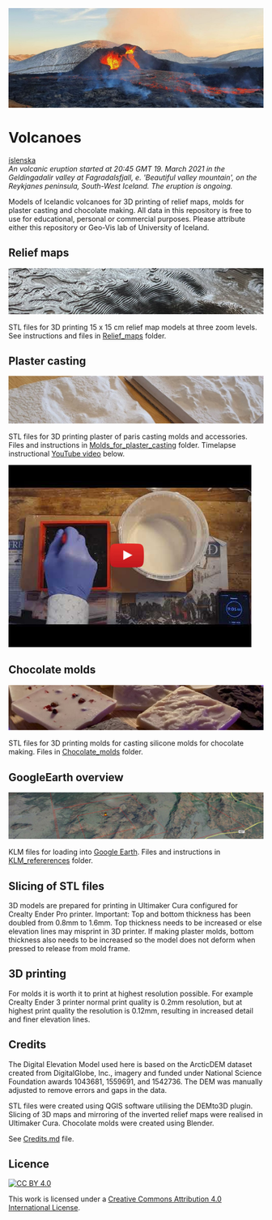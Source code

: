 ![](images/eldgos02_b.jpg)
# Volcanoes
[íslenska](README_IS.md)  
*An volcanic eruption started at 20:45 GMT 19. March 2021 in the Geldingadalir valley at Fagradalsfjall, e. 'Beautiful valley mountain', on the Reykjanes peninsula, South-West Iceland. The eruption is ongoing.*

Models of Icelandic volcanoes for 3D printing of relief maps, molds for plaster casting and chocolate making. All data in this repository is free to use for educational, personal or commercial purposes. Please attribute either this repository or Geo-Vis lab of University of Iceland.





## Relief maps
[![](images/relief_map_c.jpg)](Relief_maps/)

STL files for 3D printing 15 x 15 cm relief map models at three zoom levels. See instructions and files in [Relief_maps](Relief_maps/) folder.

## Plaster casting
[![](images/plaster_of_paris_small_medium_c.jpg)](Molds_for_plaster_casting/)

STL files for 3D printing plaster of paris casting molds and accessories. Files and instructions in [Molds_for_plaster_casting](Molds_for_plaster_casting/) folder.  Timelapse instructional [YouTube video](http://www.youtube.com/watch?v=xSu4fhIfEEE) below.

[![](images/youtube01.jpg)](http://www.youtube.com/watch?v=xSu4fhIfEEE "Timelapse of plaster casting Fagradalsfjall")


## Chocolate molds
[![](images/chocolates_c.jpg)](Chocolate_molds/)

STL files for 3D printing molds for casting silicone molds for chocolate making. Files in [Chocolate_molds](Chocolate_molds/) folder. 



## GoogleEarth overview
[![](images/KLM_ref_c.jpg)](KLM_refererences/)

KLM files for loading into [Google Earth](https://earth.google.com/web/). Files and instructions in [KLM_refererences](KLM_refererences/) folder. 


## Slicing of STL files

3D models are prepared for printing in Ultimaker Cura configured for Crealty Ender Pro printer.  Important: Top and bottom thickness has been doubled from 0.8mm to 1.6mm. Top thickness needs to be increased or else elevation lines may misprint in 3D printer. If making plaster molds, bottom thickness also needs to be increased so the model does not deform when pressed to release from mold frame.

## 3D printing
For molds it is worth it to print at highest resolution possible. For example Crealty Ender 3 printer normal print quality is 0.2mm resolution, but at highest print quality the resolution is 0.12mm, resulting in increased detail and finer elevation lines. 

## Credits

The Digital Elevation Model used here is based on the ArcticDEM dataset created from DigitalGlobe, Inc., imagery and funded under National Science Foundation awards 1043681, 1559691, and 1542736. The DEM was manually adjusted to remove errors and gaps in the data. 

STL files were created using QGIS software utilising the DEMto3D plugin. Slicing of 3D maps and mirroring of the inverted relief maps were realised in Ultimaker Cura. Chocolate molds were created using Blender.

See [Credits.md](Credits.md) file.


## Licence

[![CC BY 4.0][cc-by-shield]][cc-by]

This work is licensed under a
[Creative Commons Attribution 4.0 International License][cc-by].



[cc-by]: http://creativecommons.org/licenses/by/4.0/
[cc-by-image]: https://i.creativecommons.org/l/by/4.0/88x31.png
[cc-by-shield]: https://img.shields.io/badge/License-CC%20BY%204.0-lightgrey.svg





